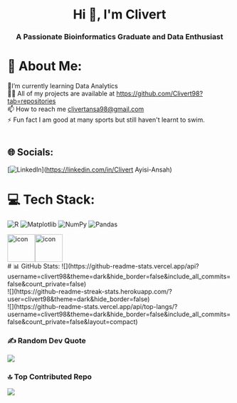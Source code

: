 <h1 align="center">Hi 👋, I'm Clivert</h1>
<h3 align="center">A Passionate Bioinformatics Graduate and Data Enthusiast</h3>

# 💫 About Me: 
🌱I’m currently learning Data Analytics<br>👨‍💻 All of my projects are available at https://github.com/Clivert98?tab=repositories <br>📫 How to reach me clivertansa98@gmail.com<br>⚡ Fun fact I am good at many sports but still haven't learnt to swim.<br><br>


## 🌐 Socials:
[![LinkedIn](https://img.shields.io/badge/LinkedIn-%230077B5.svg?logo=linkedin&logoColor=white)](https://linkedin.com/in/Clivert Ayisi-Ansah) 

# 💻 Tech Stack:
![R](https://img.shields.io/badge/r-%23276DC3.svg?style=for-the-badge&logo=r&logoColor=white) ![Matplotlib](https://img.shields.io/badge/Matplotlib-%23ffffff.svg?style=for-the-badge&logo=Matplotlib&logoColor=black) ![NumPy](https://img.shields.io/badge/numpy-%23013243.svg?style=for-the-badge&logo=numpy&logoColor=white) ![Pandas](https://img.shields.io/badge/pandas-%23150458.svg?style=for-the-badge&logo=pandas&logoColor=white)
<div style="display: flex; align-items: flex-start;"><img src="https://techstack-generator.vercel.app/mysql-icon.svg" alt="icon" width="62" height="62" /><img src="https://techstack-generator.vercel.app/python-icon.svg" alt="icon" width="62" height="62" /></div>
# 📊 GitHub Stats:
![](https://github-readme-stats.vercel.app/api?username=clivert98&theme=dark&hide_border=false&include_all_commits=false&count_private=false)<br/>
![](https://github-readme-streak-stats.herokuapp.com/?user=clivert98&theme=dark&hide_border=false)<br/>
![](https://github-readme-stats.vercel.app/api/top-langs/?username=clivert98&theme=dark&hide_border=false&include_all_commits=false&count_private=false&layout=compact)

### ✍️ Random Dev Quote
![](https://quotes-github-readme.vercel.app/api?type=horizontal&theme=radical)

### 🔝 Top Contributed Repo
![](https://github-contributor-stats.vercel.app/api?username=clivert98&limit=5&theme=dark&combine_all_yearly_contributions=true)

<!-- Proudly created with GPRM ( https://gprm.itsvg.in ) --> 
 
